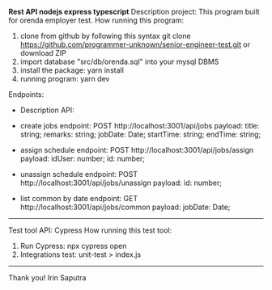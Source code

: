 **Rest API nodejs express typescript**
Description project:
This program built for orenda employer test.
How running this program:

1.  clone from github by following this syntax
    git clone https://github.com/programmer-unknown/senior-engineer-test.git or download ZIP
2.  import database "src/db/orenda.sql" into your mysql DBMS
3.  install the package: yarn install
4.  running program: yarn dev
    

Endpoints:
- Description API:
* create jobs
  endpoint: POST http://localhost:3001/api/jobs
  payload:
  title: string;
  remarks: string;
  jobDate: Date;
  startTime: string;
  endTime: string;

* assign schedule
  endpoint: POST http://localhost:3001/api/jobs/assign
  payload:
  idUser: number;
  id: number;

* unassign schedule
  endpoint: POST http://localhost:3001/api/jobs/unassign
  payload:
  id: number;

* list common by date
  endpoint: GET http://localhost:3001/api/jobs/common
  payload:
  jobDate: Date;

---

Test tool API: Cypress
How running this test tool:

1. Run Cypress: npx cypress open
2. Integrations test: unit-test > index.js

---

Thank you!
Irin Saputra
